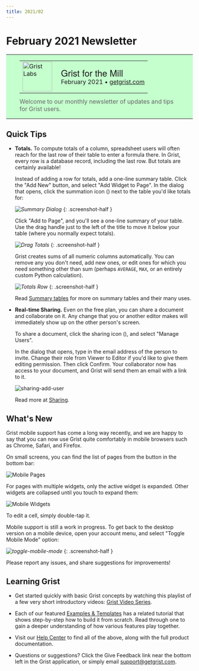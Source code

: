 ```yaml
---
title: 2021/02
---
```


# February 2021 Newsletter

<style>
  /* restore some poorly overridden defaults */
  .newsletter-header .table {
    background-color: initial;
    border: initial;
  }
  .newsletter-header .table > tbody > tr > td {
    padding: initial;
    border: initial;
    vertical-align: initial;
  }
  .newsletter-header img.header-img {
    padding: initial;
    max-width: initial;
    display: initial;
    padding: initial;
    line-height: initial;
    background-color: initial;
    border: initial;
    border-radius: initial;
    margin: initial;
  }

  /* copy newsletter styles, with a prefix for sufficient specificity */
  .newsletter-header .header {
    border: none;
    padding: 0;
    margin: 0;
  }
  .newsletter-header table > tbody > tr > td.header-image {
    width: 80px;
    padding-right: 16px;
  }
  .newsletter-header table > tbody > tr > td.header-text {
    background-color: #c4ffcd;
    padding: 16px 36px;
  }
  .newsletter-header table.header-top {
    border: none;
    padding: 0;
    margin: 0;
    width: 100%;
  }
  .header-title {
    font-family: Helvetica Neue, Helvetica, Arial, sans-serif;
    font-size: 24px;
    line-height: 28px;
  }
  .header-month {
  }
  .header-welcome {
    margin-top: 12px;
    color: #666666;
  }
  .center {
    text-align: center;
  }
</style>
<div class="newsletter-header">
<table class="header" cellpadding="0" cellspacing="0" border="0"><tr>
  <td class="header-text">
    <table class="header-top"><tr>
      <td class="header-image">
        <a href="https://www.getgrist.com">
          <img class="header-img" src="/images/newsletters/2021-02/chocolates-logo.png" width="80" height="80" alt="Grist Labs" border="0">
        </a>
      </td>
      <td class="header-top-text">
        <div class="header-title">Grist for the Mill</div>
        <div class="header-month">February 2021
          &#8226; <a href="https://www.getgrist.com/">getgrist.com</a></div>
      </td>
    </tr></table>
    <div class="header-welcome">
      Welcome to our monthly newsletter of updates and tips for Grist users.
    </div>
  </td>
</tr></table>
</div>

## Quick Tips

- <a name="totals"></a>
  **Totals.** To compute totals of a column, spreadsheet users will often reach for the last row
  of their table to enter a formula there. In Grist, every row is a database record, including the
  last row. But totals are certainly available!

    Instead of adding a row for totals, add a one-line summary table. Click the "Add New" button,
    and select "Add Widget to Page". In the dialog that opens, click the summation icon
    (<span class="grist-icon" style="--icon: var(--icon-Pivot)"></span>) next to the table you'd like
    totals for:

    <span class="screenshot-large">*![Summary Dialog](../images/newsletters/2021-02/summary-picker.png)*</span>
    {: .screenshot-half }

    Click "Add to Page", and you'll see a one-line summary of your table. Use the drag handle just to
    the left of the title to move it below your table (where you normally expect totals).

    <span class="screenshot-large">*![Drag Totals](../images/newsletters/2021-02/drag-totals.png)*</span>
    {: .screenshot-half }

    Grist creates sums of all numeric columns automatically. You can remove any you don't need,
    add new ones, or edit ones for which you need something other than sum (perhaps `AVERAGE`, `MAX`,
    or an entirely custom Python calculation).

    <span class="screenshot-large">*![Totals Row](../images/newsletters/2021-02/totals-row.png)*</span>
      {: .screenshot-half }

    Read [Summary tables](../summary-tables.md) for more on summary tables and their many uses.

- <a name="realtime-sharing"></a>
  **Real-time Sharing.** Even on the free plan, you can share a document and collaborate on it.
  Any change that you or another editor makes will immediately show up on the other person's screen.

    To share a document, click the sharing icon
    (<span class="grist-icon" style="--icon: var(--icon-Share)"></span>), and select "Manage Users".

    In the dialog that opens, type in the email address of the person to invite. Change their role
    from Viewer to Editor if you'd like to give them editing permission. Then click Confirm. Your
    collaborator now has access to your document, and Grist will send them an email with a link to
    it.

    ![sharing-add-user](../images/sharing/sharing-add-user.png)

    Read more at [Sharing](../sharing.md).


## What's New

Grist mobile support has come a long way recently, and we are happy to say that you can now use
Grist quite comfortably in mobile browsers such as Chrome, Safari, and Firefox.

On small screens, you can find the list of pages from the button in the bottom bar:

  ![Mobile Pages](../images/newsletters/2021-02/mobile-pages.png)

For pages with multiple widgets, only the active widget is expanded. Other widgets are collapsed
until you touch to expand them:

  ![Mobile Widgets](../images/newsletters/2021-02/mobile-widgets.png)

To edit a cell, simply double-tap it.

Mobile support is still a work in progress. To get back to the desktop version on a mobile device,
open your account menu, and select "Toggle Mobile Mode" option:

  *![toggle-mobile-mode](../images/toggle-mobile-mode.png)*
  {: .screenshot-half }

Please report any issues, and share suggestions for improvements!

## Learning Grist

- Get started quickly with basic Grist concepts by watching this playlist
  of a few very short introductory videos:
  [Grist Video Series](https://www.youtube.com/playlist?list=PL3Q9Tu1JOy_4Mq8JlcjZXEMyJY69kda44).

- Each of our featured [Examples & Templates](https://docs.getgrist.com/p/templates)
  has a related tutorial that shows step-by-step how to build it
  from scratch. Read through one to gain a deeper understanding of how
  various features play together.

- Visit our [Help Center](../index.md) to
  find all of the above, along with the full product documentation.

- Questions or suggestions? Click the
  <span class="app-menu-item"><span class="grist-icon" style="--icon: var(--icon-Feedback)"></span> Give Feedback</span>
  link near the bottom left in the Grist application, or simply email
  <support@getgrist.com>.
